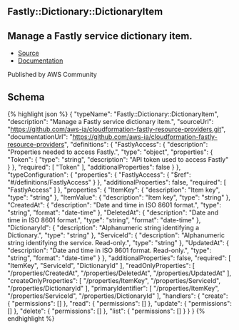 
## Fastly::Dictionary::DictionaryItem

## Manage a Fastly service dictionary item.

- [Source](https:&#x2F;&#x2F;github.com&#x2F;aws-ia&#x2F;cloudformation-fastly-resource-providers.git) 
- [Documentation]()

Published by AWS Community

## Schema
{% highlight json %}
{
    "typeName": "Fastly::Dictionary::DictionaryItem",
    "description": "Manage a Fastly service dictionary item.",
    "sourceUrl": "https://github.com/aws-ia/cloudformation-fastly-resource-providers.git",
    "documentationUrl": "https://github.com/aws-ia/cloudformation-fastly-resource-providers",
    "definitions": {
        "FastlyAccess": {
            "description": "Properties needed to access Fastly.",
            "type": "object",
            "properties": {
                "Token": {
                    "type": "string",
                    "description": "API token used to access Fastly"
                }
            },
            "required": [
                "Token"
            ],
            "additionalProperties": false
        }
    },
    "typeConfiguration": {
        "properties": {
            "FastlyAccess": {
                "$ref": "#/definitions/FastlyAccess"
            }
        },
        "additionalProperties": false,
        "required": [
            "FastlyAccess"
        ]
    },
    "properties": {
        "ItemKey": {
            "description": "Item key",
            "type": "string"
        },
        "ItemValue": {
            "description": "Item key",
            "type": "string"
        },
        "CreatedAt": {
            "description": "Date and time in ISO 8601 format.",
            "type": "string",
            "format": "date-time"
        },
        "DeletedAt": {
            "description": "Date and time in ISO 8601 format.",
            "type": "string",
            "format": "date-time"
        },
        "DictionaryId": {
            "description": "Alphanumeric string identifying a Dictionary.",
            "type": "string"
        },
        "ServiceId": {
            "description": "Alphanumeric string identifying the service. Read-only.",
            "type": "string"
        },
        "UpdatedAt": {
            "description": "Date and time in ISO 8601 format. Read-only.",
            "type": "string",
            "format": "date-time"
        }
    },
    "additionalProperties": false,
    "required": [
        "ItemKey",
        "ServiceId",
        "DictionaryId"
    ],
    "readOnlyProperties": [
        "/properties/CreatedAt",
        "/properties/DeletedAt",
        "/properties/UpdatedAt"
    ],
    "createOnlyProperties": [
        "/properties/ItemKey",
        "/properties/ServiceId",
        "/properties/DictionaryId"
    ],
    "primaryIdentifier": [
        "/properties/ItemKey",
        "/properties/ServiceId",
        "/properties/DictionaryId"
    ],
    "handlers": {
        "create": {
            "permissions": []
        },
        "read": {
            "permissions": []
        },
        "update": {
            "permissions": []
        },
        "delete": {
            "permissions": []
        },
        "list": {
            "permissions": []
        }
    }
}
{% endhighlight %}
